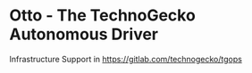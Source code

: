 # Otto - The TechnoGecko Autonomous Driver

Infrastructure Support in https://gitlab.com/technogecko/tgops


